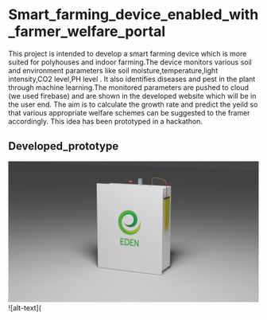 # Smart_farming_device_enabled_with_farmer_welfare_portal
  This project is intended to develop a smart farming device which is more suited for polyhouses and indoor farming.The device monitors various soil and environment parameters like soil moisture,temperature,light intensity,CO2 level,PH level . It also identifies diseases and pest in the plant through machine learning.The monitored parameters are pushed to cloud (we used firebase) and are shown in the developed website which will be in the user end. The aim is to calculate the growth rate and predict the yeild so that various appropriate welfare schemes can be suggested to the framer accordingly.
  This idea has been prototyped in a hackathon.
  
  
## Developed_prototype
![alt-text](https://github.com/vinodhini-radhakrishnan/Smart_farming_device_enabled_with_farmer_welfare_portal/blob/master/untitled.png)
![alt-text](
  

